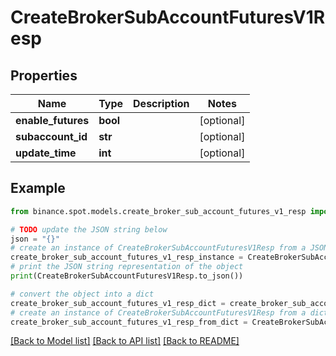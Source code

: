 # CreateBrokerSubAccountFuturesV1Resp


## Properties

Name | Type | Description | Notes
------------ | ------------- | ------------- | -------------
**enable_futures** | **bool** |  | [optional] 
**subaccount_id** | **str** |  | [optional] 
**update_time** | **int** |  | [optional] 

## Example

```python
from binance.spot.models.create_broker_sub_account_futures_v1_resp import CreateBrokerSubAccountFuturesV1Resp

# TODO update the JSON string below
json = "{}"
# create an instance of CreateBrokerSubAccountFuturesV1Resp from a JSON string
create_broker_sub_account_futures_v1_resp_instance = CreateBrokerSubAccountFuturesV1Resp.from_json(json)
# print the JSON string representation of the object
print(CreateBrokerSubAccountFuturesV1Resp.to_json())

# convert the object into a dict
create_broker_sub_account_futures_v1_resp_dict = create_broker_sub_account_futures_v1_resp_instance.to_dict()
# create an instance of CreateBrokerSubAccountFuturesV1Resp from a dict
create_broker_sub_account_futures_v1_resp_from_dict = CreateBrokerSubAccountFuturesV1Resp.from_dict(create_broker_sub_account_futures_v1_resp_dict)
```
[[Back to Model list]](../README.md#documentation-for-models) [[Back to API list]](../README.md#documentation-for-api-endpoints) [[Back to README]](../README.md)


